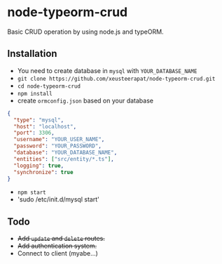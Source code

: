 # node-typeorm-crud

Basic CRUD operation by using node.js and typeORM.

## Installation

- You need to create database in `mysql` with `YOUR_DATABASE_NAME`
- `git clone https://github.com/xeusteerapat/node-typeorm-crud.git`
- `cd node-typeorm-crud`
- `npm install`
- create `ormconfig.json` based on your database

```json
{
  "type": "mysql",
  "host": "localhost",
  "port": 3306,
  "username": "YOUR_USER_NAME",
  "password": "YOUR_PASSWORD",
  "database": "YOUR_DATABASE_NAME",
  "entities": ["src/entity/*.ts"],
  "logging": true,
  "synchronize": true
}
```

- `npm start`
- 'sudo /etc/init.d/mysql start'

## Todo

- ~~Add `update` and `delete` routes.~~
- ~~Add authentication system.~~
- Connect to client (myabe...)
